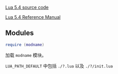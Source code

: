 [Lua 5.4 source code](http://www.lua.org/source/5.4/)

[Lua 5.4 Reference Manual](https://www.lua.org/manual/5.4/manual.html)

## Modules

```lua
require (modname)
```

加载 `modname` 模块。



`LUA_PATH_DEFAULT` 中包括 `./?.lua` 以及 `./?/init.lua`

